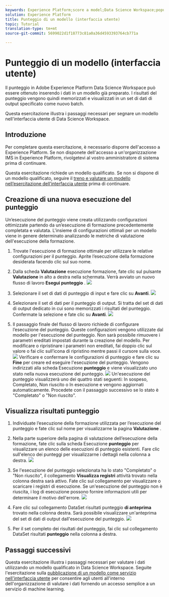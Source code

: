 ```yaml
---
keywords: Experience Platform;score a model;Data Science Workspace;popular topics
solution: Experience Platform
title: Punteggio di un modello (interfaccia utente)
topic: Tutorial
translation-type: tm+mt
source-git-commit: 5699022d1f18773c81a0a36d4593393764cb771a

---
```



# Punteggio di un modello (interfaccia utente)

Il punteggio in Adobe Experience Platform Data Science Workspace può essere ottenuto inserendo i dati in un modello già preparato. I risultati del punteggio vengono quindi memorizzati e visualizzati in un set di dati di output specificato come nuovo batch.

Questa esercitazione illustra i passaggi necessari per segnare un modello nell&#39;interfaccia utente di Data Science Workspace.

## Introduzione

Per completare questa esercitazione, è necessario disporre dell&#39;accesso a Experience Platform. Se non disponete dell&#39;accesso a un&#39;organizzazione IMS in Experience Platform, rivolgetevi al vostro amministratore di sistema prima di continuare.

Questa esercitazione richiede un modello qualificato. Se non si dispone di un modello qualificato, seguire il [treno e valutare un modello nell’esercitazione dell’interfaccia utente](./train-evaluate-model-ui.md) prima di continuare.

## Creazione di una nuova esecuzione del punteggio

Un’esecuzione del punteggio viene creata utilizzando configurazioni ottimizzate partendo da un’esecuzione di formazione precedentemente completata e valutata. L&#39;insieme di configurazioni ottimali per un modello viene in genere determinato analizzando le metriche di valutazione dell&#39;esecuzione della formazione.

1. Trovate l&#39;esecuzione di formazione ottimale per utilizzare le relative configurazioni per il punteggio. Aprite l’esecuzione della formazione desiderata facendo clic sul suo nome.

2. Dalla scheda **Valutazione** esecuzione formazione, fate clic sul pulsante **Valutazione** in alto a destra nella schermata. Verrà avviato un nuovo flusso di lavoro **Esegui punteggio** .
   ![](../images/models-recipes/score/training_run_overview.png)

3. Selezionare il set di dati di punteggio di input e fare clic su **Avanti**.
   ![](../images/models-recipes/score/scoring_input.png)

4. Selezionare il set di dati per il punteggio di output. Si tratta del set di dati di output dedicato in cui sono memorizzati i risultati del punteggio. Confermate la selezione e fate clic su **Avanti**.
   ![](../images/models-recipes/score/scoring_results.png)

5. Il passaggio finale del flusso di lavoro richiede di configurare l’esecuzione del punteggio. Queste configurazioni vengono utilizzate dal modello per l&#39;esecuzione del punteggio.
Non sarà possibile rimuovere i parametri ereditati impostati durante la creazione del modello. Per modificare o ripristinare i parametri non ereditati, fai doppio clic sul valore o fai clic sull’icona di ripristino mentre passi il cursore sulla voce.
   ![](../images/models-recipes/score/configuration.png)
Verificare e confermare le configurazioni di punteggio e fare clic su **Fine** per creare ed eseguire l&#39;esecuzione del punteggio. Vengono indirizzati alla scheda Esecuzione **punteggio** e viene visualizzato uno stato nella nuova esecuzione del punteggio.
   ![](../images/models-recipes/score/scoring_runs_tab.png)
Un&#39;esecuzione del punteggio visualizzerà uno dei quattro stati seguenti: In sospeso, Completato, Non riuscito o In esecuzione e vengono aggiornati automaticamente. Procedete con il passaggio successivo se lo stato è &quot;Completato&quot; o &quot;Non riuscito&quot;.

## Visualizza risultati punteggio

1. Individuate l’esecuzione della formazione utilizzata per l’esecuzione del punteggio e fate clic sul nome per visualizzarne la pagina **Valutazione** .

2. Nella parte superiore della pagina di valutazione dell’esecuzione della formazione, fate clic sulla scheda Esecuzione **punteggio** per visualizzare un elenco delle esecuzioni di punteggio esistenti. Fare clic sull&#39;elenco dei punteggi per visualizzarne i dettagli nella colonna a destra.
   ![](../images/models-recipes/score/view_details.png)

3. Se l&#39;esecuzione del punteggio selezionata ha lo stato &quot;Completato&quot; o &quot;Non riuscito&quot;, il collegamento **Visualizza registri** attività trovato nella colonna destra sarà attivo. Fate clic sul collegamento per visualizzare o scaricare i registri di esecuzione. Se un&#39;esecuzione del punteggio non è riuscita, i log di esecuzione possono fornire informazioni utili per determinare il motivo dell&#39;errore.
   ![](../images/models-recipes/score/activity_logs.png)

4. Fare clic sul collegamento DataSet risultati punteggio **di anteprima** trovato nella colonna destra. Sarà possibile visualizzare un&#39;anteprima del set di dati di output dall&#39;esecuzione del punteggio.
   ![](../images/models-recipes/score/preview_results.png)

5. Per il set completo dei risultati del punteggio, fai clic sul collegamento DataSet risultati **punteggio** nella colonna a destra.

## Passaggi successivi

Questa esercitazione illustra i passaggi necessari per valutare i dati utilizzando un modello qualificato in Data Science Workspace. Seguite l&#39;esercitazione sulla [pubblicazione di un modello come servizio nell&#39;interfaccia utente](./publish-model-service-ui.md) per consentire agli utenti all&#39;interno dell&#39;organizzazione di valutare i dati fornendo un accesso semplice a un servizio di machine learning.

